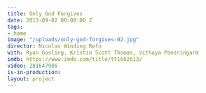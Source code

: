 ```yaml
---
title: Only God Forgives
date: 2013-09-02 00:00:00 Z
tags:
- home
image: "/uploads/only-god-forgives-02.jpg"
director: Nicolas Winding Refn
with: Ryan Gosling, Kristin Scott Thomas, Vithaya Pansringarm
imdb: https://www.imdb.com/title/tt1602613/
video: 281647986
is-in-production: 
layout: project
---
```


